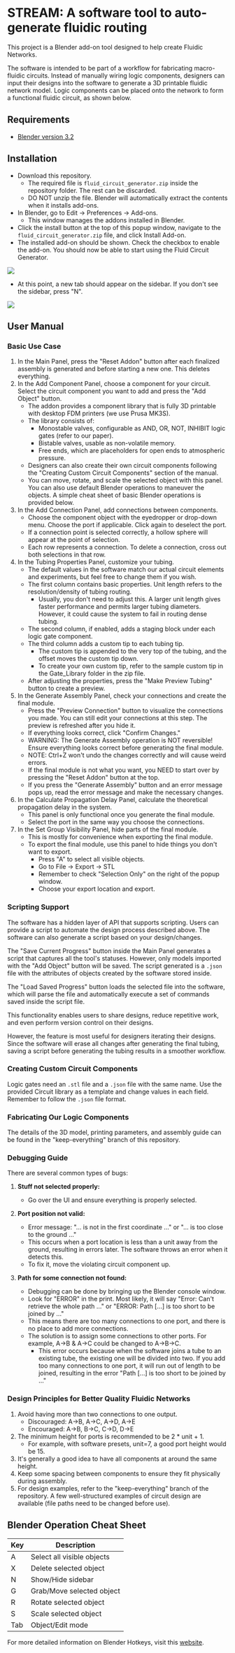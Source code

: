 

# STREAM: A software tool to auto-generate fluidic routing


This project is a Blender add-on tool designed to help create Fluidic Networks.

The software is intended to be part of a workflow for fabricating macro-fluidic circuits. Instead of manually wiring logic components, designers can input their designs into the software to generate a 3D printable fluidic network model. Logic components can be placed onto the network to form a functional fluidic circuit, as shown below.


## Requirements

* [Blender version 3.2](https://download.blender.org/release/Blender3.2/)


## Installation

* Download this repository.
  * The required file is `fluid_circuit_generator.zip` inside the repository folder. The rest can be discarded.
  * DO NOT unzip the file. Blender will automatically extract the contents when it installs add-ons.
* In Blender, go to Edit -> Preferences -> Add-ons.
  * This window manages the addons installed in Blender.
* Click the install button at the top of this popup window, navigate to the `fluid_circuit_generator.zip` file, and click Install Add-on.
* The installed add-on should be shown. Check the checkbox to enable the add-on. You should now be able to start using the Fluid Circuit Generator.


![](pictures/enable_addon.png)
* At this point, a new tab should appear on the sidebar. If you don't see the sidebar, press "N".

![](pictures/side_bar.png)


## User Manual

### Basic Use Case

1. In the Main Panel, press the "Reset Addon" button after each finalized assembly is generated and before starting a new one. This deletes everything.
2. In the Add Component Panel, choose a component for your circuit. Select the circuit component you want to add and press the "Add Object" button.
    * The addon provides a component library that is fully 3D printable with desktop FDM printers (we use Prusa MK3S).
    * The library consists of:
      * Monostable valves, configurable as AND, OR, NOT, INHIBIT logic gates (refer to our paper).
      * Bistable valves, usable as non-volatile memory.
      * Free ends, which are placeholders for open ends to atmospheric pressure.
    * Designers can also create their own circuit components following the "Creating Custom Circuit Components" section of the manual.
    * You can move, rotate, and scale the selected object with this panel. You can also use default Blender operations to maneuver the objects. A simple cheat sheet of basic Blender operations is provided below.
3. In the Add Connection Panel, add connections between components.
    * Choose the component object with the eyedropper or drop-down menu. Choose the port if applicable. Click again to deselect the port.
    * If a connection point is selected correctly, a hollow sphere will appear at the point of selection.
    * Each row represents a connection. To delete a connection, cross out both selections in that row.
4. In the Tubing Properties Panel, customize your tubing.
    * The default values in the software match our actual circuit elements and experiments, but feel free to change them if you wish.
    * The first column contains basic properties. Unit length refers to the resolution/density of tubing routing.
      * Usually, you don't need to adjust this. A larger unit length gives faster performance and permits larger tubing diameters. However, it could cause the system to fail in routing dense tubing.
    * The second column, if enabled, adds a staging block under each logic gate component.
    * The third column adds a custom tip to each tubing tip.
      * The custom tip is appended to the very top of the tubing, and the offset moves the custom tip down.
      * To create your own custom tip, refer to the sample custom tip in the Gate_Library folder in the zip file.
    * After adjusting the properties, press the "Make Preview Tubing" button to create a preview.
5. In the Generate Assembly Panel, check your connections and create the final module.
    * Press the "Preview Connection" button to visualize the connections you made. You can still edit your connections at this step. The preview is refreshed after you hide it.
    * If everything looks correct, click "Confirm Changes."
    * WARNING: The Generate Assembly operation is NOT reversible! Ensure everything looks correct before generating the final module.
    * NOTE: Ctrl+Z won't undo the changes correctly and will cause weird errors.
    * If the final module is not what you want, you NEED to start over by pressing the "Reset Addon" button at the top.
    * If you press the "Generate Assembly" button and an error message pops up, read the error message and make the necessary changes.
6. In the Calculate Propagation Delay Panel, calculate the theoretical propagation delay in the system.
    * This panel is only functional once you generate the final module.
    * Select the port in the same way you choose the connections.
7. In the Set Group Visibility Panel, hide parts of the final module.
    * This is mostly for convenience when exporting the final module.
    * To export the final module, use this panel to hide things you don't want to export.
      * Press "A" to select all visible objects.
      * Go to File -> Export -> STL
      * Remember to check "Selection Only" on the right of the popup window.
      * Choose your export location and export.

### Scripting Support

The software has a hidden layer of API that supports scripting. Users can provide a script to automate the design process described above. The software can also generate a script based on your design/changes.

The "Save Current Progress" button inside the Main Panel generates a script that captures all the tool's statuses. However, only models imported with the "Add Object" button will be saved. The script generated is a `.json` file with the attributes of objects created by the software stored inside.

The "Load Saved Progress" button loads the selected file into the software, which will parse the file and automatically execute a set of commands saved inside the script file.

This functionality enables users to share designs, reduce repetitive work, and even perform version control on their designs.

However, the feature is most useful for designers iterating their designs. Since the software will erase all changes after generating the final tubing, saving a script before generating the tubing results in a smoother workflow.

### Creating Custom Circuit Components

Logic gates need an `.stl` file and a `.json` file with the same name. Use the provided Circuit library as a template and change values in each field. Remember to follow the `.json` file format.

### Fabricating Our Logic Components

The details of the 3D model, printing parameters, and assembly guide can be found in the "keep-everything" branch of this repository.

### Debugging Guide

There are several common types of bugs:

1. **Stuff not selected properly:**
    * Go over the UI and ensure everything is properly selected.

2. **Port position not valid:**
    * Error message: "... is not in the first coordinate ..." or "... is too close to the ground ..."
    * This occurs when a port location is less than a unit away from the ground, resulting in errors later. The software throws an error when it detects this.
    * To fix it, move the violating circuit component up.

3. **Path for some connection not found:**
    * Debugging can be done by bringing up the Blender console window.
    * Look for "ERROR" in the print. Most likely, it will say "Error: Can't retrieve the whole path ..." or "ERROR: Path [...] is too short to be joined by ..."
    * This means there are too many connections to one port, and there is no place to add more connections.
    * The solution is to assign some connections to other ports. For example, A->B & A->C could be changed to A->B->C.
      * This error occurs because when the software joins a tube to an existing tube, the existing one will be divided into two. If you add too many connections to one port, it will run out of length to be joined, resulting in the error "Path [...] is too short to be joined by ..."

### Design Principles for Better Quality Fluidic Networks

1. Avoid having more than two connections to one output.
    * Discouraged: A->B, A->C, A->D, A->E
    * Encouraged: A->B, B->C, C->D, D->E
2. The minimum height for ports is recommended to be 2 * unit + 1.
    * For example, with software presets, unit=7, a good port height would be 15.
3. It's generally a good idea to have all components at around the same height.
4. Keep some spacing between components to ensure they fit physically during assembly.
5. For design examples, refer to the "keep-everything" branch of the repository. A few well-structured examples of circuit design are available (file paths need to be changed before use).

## Blender Operation Cheat Sheet

| Key | Description |
|---|---|
| A | Select all visible objects |
| X | Delete selected object |
| N | Show/Hide sidebar |
| G | Grab/Move selected object |
| R | Rotate selected object |
| S | Scale selected object |
| Tab | Object/Edit mode |

For more detailed information on Blender Hotkeys, visit this
[website](https://www.dummies.com/article/technology/software/animation-software/blender/blender-for-dummies-cheat-sheet-208646/).




